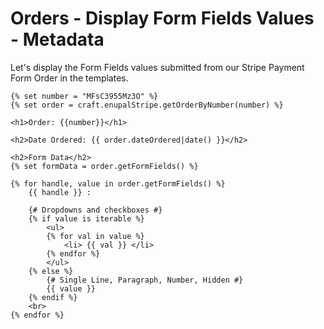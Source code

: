 # Orders - Display Form Fields Values - Metadata

Let's display the Form Fields values submitted from our Stripe Payment Form Order in the templates.

```twig
{% set number = "MFsC3955Mz3O" %}
{% set order = craft.enupalStripe.getOrderByNumber(number) %}

<h1>Order: {{number}}</h1>

<h2>Date Ordered: {{ order.dateOrdered|date() }}</h2>

<h2>Form Data</h2>
{% set formData = order.getFormFields() %}

{% for handle, value in order.getFormFields() %}
	{{ handle }} : 
	
	{# Dropdowns and checkboxes #}
	{% if value is iterable %}
		<ul>
	    {% for val in value %}
	        <li> {{ val }} </li>
	    {% endfor %}
	    </ul>
	{% else %}
		{# Single Line, Paragraph, Number, Hidden #}
	    {{ value }}
	{% endif %}
	<br>
{% endfor %}
```